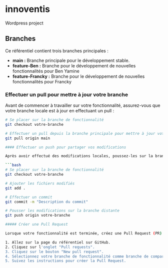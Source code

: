 # innoventis
Wordpress project

## Branches

Ce référentiel contient trois branches principales :

- **main :** Branche principale pour le développement stable.
- **feature-Ben :** Branche pour le développement de nouvelles fonctionnalités pour Ben Yamine
- **feature-Francky :** Branche pour le développement de nouvelles fonctionnalités pour Francky
### Effectuer un pull pour mettre à jour votre branche

Avant de commencer à travailler sur votre fonctionnalité, assurez-vous que votre branche locale est à jour en effectuant un pull :

```bash
# Se placer sur la branche de fonctionnalité
git checkout votre-branche

# Effectuer un pull depuis la branche principale pour mettre à jour votre propre branche
git pull origin main

#### Effectuer un push pour partager vos modifications 

Après avoir effectué des modifications locales, poussez-les sur la branche distante avec la commande suivante :

```bash
# Se placer sur la branche de fonctionnalité
git checkout votre-branche

# Ajouter les fichiers modifiés
git add .

# Effectuer un commit
git commit -m "Description du commit"

# Pousser les modifications sur la branche distante
git push origin votre-branche

##### Créer une Pull Request

Lorsque votre fonctionnalité est terminée, créez une Pull Request (PR) pour demander la fusion de votre branche de fonctionnalité dans la branche principale :

1. Allez sur la page du référentiel sur GitHub.
2. Cliquez sur l'onglet "Pull requests".
3. Cliquez sur le bouton "New pull request".
4. Sélectionnez votre branche de fonctionnalité comme branche de comparaison.
5. Suivez les instructions pour créer la Pull Request.


